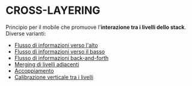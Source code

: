 # CROSS-LAYERING

Principio per il mobile che promuove l'**interazione tra i livelli dello stack**. 
Diverse varianti:

- [Flusso di informazioni verso l'alto](versoAlto.md)
- [Flusso di informazioni verso il basso](versoBasso.md)
- [Flusso di informazioni back-and-forth](AltoBasso.md)
- [Merging di livelli adiacenti](merging.md)
- [Accoppiamento](accoppiamento.md)
- [Calibrazione verticale tra i livelli](calibrazione.md)